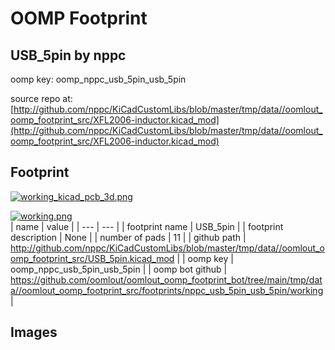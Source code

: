 # OOMP Footprint  
## USB_5pin  by nppc  
  
oomp key: oomp_nppc_usb_5pin_usb_5pin  
  
source repo at: [http://github.com/nppc/KiCadCustomLibs/blob/master/tmp/data//oomlout_oomp_footprint_src/XFL2006-inductor.kicad_mod](http://github.com/nppc/KiCadCustomLibs/blob/master/tmp/data//oomlout_oomp_footprint_src/XFL2006-inductor.kicad_mod)  
## Footprint  
  
[![working_kicad_pcb_3d.png](working_kicad_pcb_3d_600.png)](working_kicad_pcb_3d.png)  
  
[![working.png](working_600.png)](working.png)  
| name | value | 
| --- | --- | 
| footprint name | USB_5pin | 
| footprint description | None | 
| number of pads | 11 | 
| github path | http://github.com/nppc/KiCadCustomLibs/blob/master/tmp/data//oomlout_oomp_footprint_src/USB_5pin.kicad_mod | 
| oomp key | oomp_nppc_usb_5pin_usb_5pin | 
| oomp bot github | https://github.com/oomlout/oomlout_oomp_footprint_bot/tree/main/tmp/data//oomlout_oomp_footprint_src/footprints/nppc_usb_5pin_usb_5pin/working | 
## Images  
